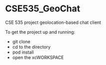 CSE535_GeoChat
==============

CSE 535 project geolocation-based chat client

To get the project up and running:
- git clone
- cd to the directory
- pod install
- open the xcWORKSPACE 
